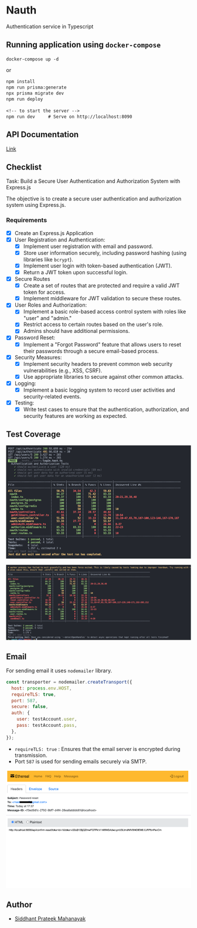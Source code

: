 # Nauth

Authentication service in Typescript

## Running application using `docker-compose`

```shell
docker-compose up -d
```
or

```
npm install
npm run prisma:generate
npx prisma migrate dev
npm run deploy

<!-- to start the server -->
npm run dev     # Serve on http://localhost:8090
```
## API Documentation

[Link](https://documenter.getpostman.com/view/16181974/2s9YR6ZYtw)

## Checklist

Task: Build a Secure User Authentication and Authorization System with Express.js

The objective is to create a secure user authentication and authorization system using Express.js.

### Requirements

- [x] Create an Express.js Application
- [x] User Registration and Authentication:
  - [x] Implement user registration with email and password.
  - [x] Store user information securely, including password hashing (using libraries like `bcrypt`).
  - [x] Implement user login with token-based authentication (JWT).
  - [x] Return a JWT token upon successful login.
- [x] Secure Routes
  - [x] Create a set of routes that are protected and require a valid JWT token for access.
  - [x] Implement middleware for JWT validation to secure these routes.
- [x] User Roles and Authorization:
  - [x] Implement a basic role-based access control system with roles like "user" and "admin."
  - [x] Restrict access to certain routes based on the user's role.
  - [x] Admins should have additional permissions.
- [x] Password Reset:
  - [x] Implement a "Forgot Password" feature that allows users to reset their passwords through a secure email-based process.
- [x] Security Measures:
  - [x] Implement security headers to prevent common web security vulnerabilities (e.g., XSS, CSRF).
  - [x] Use appropriate libraries to secure against other common attacks.
- [x] Logging:
  - [x] Implement a basic logging system to record user activities and security-related events.
- [x] Testing:
  - [x] Write test cases to ensure that the authentication, authorization, and security features are working as expected.

## Test Coverage

![](./assets/test.png)

![](./assets/test-2.png)


## Email

For sending email it uses `nodemailer` library.

```js
const transporter = nodemailer.createTransport({
  host: process.env.HOST,
  requireTLS: true,
  port: 587,
  secure: false,
  auth: {
    user: testAccount.user,
    pass: testAccount.pass,
  },
});
```

- `requireTLS: true` : Ensures that the email server is encrypted during transmission.
- Port `587` is used for sending emails securely via SMTP.

![](./assets/reset-email.png)

## Author

- [Siddhant Prateek Mahanayak](https://github.com/siddhantprateek)

